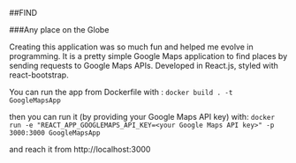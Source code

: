 ##FIND

###Any place on the Globe

Creating this application was so much fun and helped me evolve in programming.
It is a pretty simple Google Maps application to find places by sending requests to Google Maps APIs. 
Developed in React.js, styled with react-bootstrap.

You can run the app from Dockerfile with :
`docker build . -t GoogleMapsApp`

then you can run it (by providing your Google Maps API key) with:
`docker run -e "REACT_APP_GOOGLEMAPS_API_KEY=<your Google Maps API key>" -p 3000:3000 GoogleMapsApp`

and reach it from http://localhost:3000 